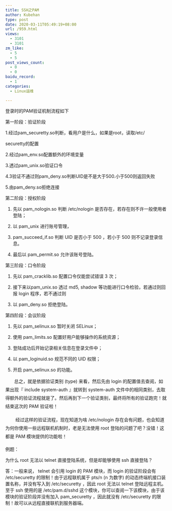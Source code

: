 ```yaml
---
title: SSH之PAM
author: Kubehan
type: post
date: 2020-03-11T05:49:19+08:00
url: /959.html
views:
  - 3101
  - 3101
zm_like:
  - 5
  - 5
post_views_count:
  - 0
  - 0
baidu_record:
  - 1
categories:
  - Linux运维

---
```

登录时的PAM验证机制流程如下



第一阶段：验证阶段

1.经过pam_securetty.so判断，看用户是什么，如果是root，读取/etc/

securetty的配置

2.经过pam_env.so配置额外的环境变量

3.透过pam_unix.so验证口令

4.3验证不通过则pam_deny.so判断UID是不是大于500.小于500则返回失败

5.由pam_deny.so拒绝连接



第二阶段：授权阶段

<ol class=" list-paddingleft-2" style="list-style-type: decimal">
  <li>
    <p>
      先以 pam_nologin.so 判断 /etc/nologin 是否存在，若存在则不许一般使用者登陆；
    </p>
  </li>
  
  <li>
    <p>
      以 pam_unix 进行账号管理，
    </p>
  </li>
  
  <li>
    <p>
      pam_succeed_if.so 判断 UID 是否小于 500 ，若小于 500 则不记录登录信息。
    </p>
  </li>
  
  <li>
    <p>
      最后以 pam_permit.so 允许该账号登陆。
    </p>
  </li>
</ol>

第三阶段：口令阶段

<ol class=" list-paddingleft-2" style="list-style-type: decimal">
  <li>
    <p>
      先以 pam_cracklib.so 配置口令仅能尝试错误 3 次；
    </p>
  </li>
  
  <li>
    <p>
      接下来以pam_unix.so 透过 md5, shadow 等功能进行口令检验，若通过则回报 login 程序，若不通过则
    </p>
  </li>
  
  <li>
    <p>
      以 pam_deny.so 拒绝登陆。
    </p>
  </li>
</ol>

第四阶段：会议阶段

<ol class=" list-paddingleft-2" style="list-style-type: decimal">
  <li>
    <p>
      先以 pam_selinux.so 暂时关闭 SELinux；
    </p>
  </li>
  
  <li>
    <p>
      使用 pam_limits.so 配置好用户能够操作的系统资源；
    </p>
  </li>
  
  <li>
    <p>
      登陆成功后开始记录相关信息在登录文件中；
    </p>
  </li>
  
  <li>
    <p>
      以 pam_loginuid.so 规范不同的 UID 权限；
    </p>
  </li>
  
  <li>
    <p>
      开启 pam_selinux.so 的功能。
    </p>
  </li>
</ol>

<p style="margin-top: 0px;margin-bottom: 16px;padding: 0px;, sans-serif;line-height: 26px">
  &nbsp;&nbsp;&nbsp;&nbsp;&nbsp;&nbsp;&nbsp;总之，就是依据验证类别 (type) 来看，然后先由 login 的配置值去查阅，如果出现『 include system-auth 』就转到 system-auth 文件中的相同类别，去取得额外的验证流程就是了。然后再到下一个验证类别，最终将所有的验证跑完！就结束这次的 PAM 验证啦！
</p>

<p style="margin-top: 0px;margin-bottom: 16px;padding: 0px;, sans-serif;line-height: 26px">
  &nbsp;&nbsp;&nbsp;&nbsp;&nbsp;&nbsp;&nbsp;&nbsp;经过这样的验证流程，现在知道为啥 /etc/nologin 存在会有问题，也会知道为何你使用一些远程联机机制时，老是无法使用 root 登陆的问题了吧？没错！这都是 PAM 模块提供的功能啦！
</p>

<span style=", sans-serif, SimHei, SimSun;font-size: 14px">例题：</span>

为什么<span style="margin: 0px;padding: 0px;, sans-serif">&nbsp;root 无法以 telnet 直接登陆系统，但是却能够使用 ssh 直接登陆</span>？

<span style=", sans-serif, SimHei, SimSun;font-size: 14px">答：一般来说，</span><span style="margin: 0px;padding: 0px;, sans-serif;font-size: 14px">&nbsp;telnet 会引用 login 的 PAM 模块，而 login 的验证阶段会有 /etc/securetty 的限制</span><span style=", sans-serif, SimHei, SimSun;font-size: 14px">！由于远程联机属于 pts/n (n 为数字) 的动态终端机接口装置名称，并没有写入到 /etc/securetty ，因此 root 无法以 telnet 登陆远程主机。至于</span><span style="margin: 0px;padding: 0px;, sans-serif;font-size: 14px">&nbsp;ssh 使用的是 /etc/pam.d/sshd 这个模块</span><span style=", sans-serif, SimHei, SimSun;font-size: 14px">，你可以查阅一下该模块，由于该模块的</span><span style="margin: 0px;padding: 0px;, sans-serif;font-size: 14px">验证阶段并没有加入 pam_securetty ，因此就没有 /etc/securetty 的限制</span><span style=", sans-serif, SimHei, SimSun;font-size: 14px">！故可以从远程直接联机到服务器端。</span>